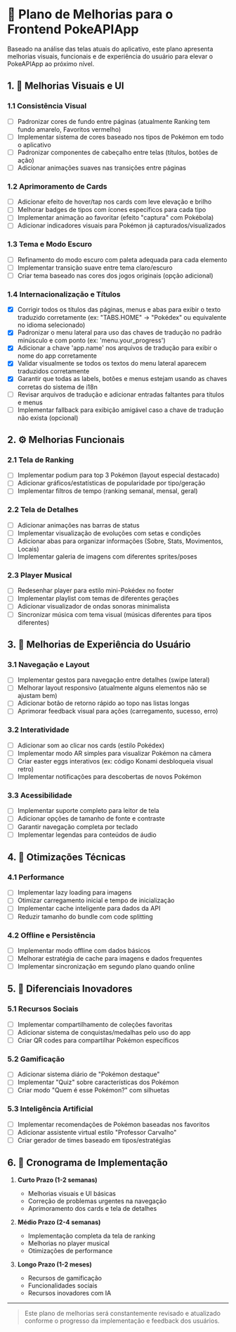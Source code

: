 # 🚀 Plano de Melhorias para o Frontend PokeAPIApp

Baseado na análise das telas atuais do aplicativo, este plano apresenta melhorias visuais, funcionais e de experiência do usuário para elevar o PokeAPIApp ao próximo nível.

## 1. 🎨 Melhorias Visuais e UI

### 1.1 Consistência Visual
- [ ] Padronizar cores de fundo entre páginas (atualmente Ranking tem fundo amarelo, Favoritos vermelho)
- [ ] Implementar sistema de cores baseado nos tipos de Pokémon em todo o aplicativo
- [ ] Padronizar componentes de cabeçalho entre telas (títulos, botões de ação)
- [ ] Adicionar animações suaves nas transições entre páginas

### 1.2 Aprimoramento de Cards
- [ ] Adicionar efeito de hover/tap nos cards com leve elevação e brilho
- [ ] Melhorar badges de tipos com ícones específicos para cada tipo
- [ ] Implementar animação ao favoritar (efeito "captura" com Pokébola)
- [ ] Adicionar indicadores visuais para Pokémon já capturados/visualizados

### 1.3 Tema e Modo Escuro
- [ ] Refinamento do modo escuro com paleta adequada para cada elemento
- [ ] Implementar transição suave entre tema claro/escuro
- [ ] Criar tema baseado nas cores dos jogos originais (opção adicional)

### 1.4 Internacionalização e Títulos
- [x] Corrigir todos os títulos das páginas, menus e abas para exibir o texto traduzido corretamente (ex: "TABS.HOME" → "Pokédex" ou equivalente no idioma selecionado)
- [x] Padronizar o menu lateral para uso das chaves de tradução no padrão minúsculo e com ponto (ex: 'menu.your_progress')
- [x] Adicionar a chave 'app.name' nos arquivos de tradução para exibir o nome do app corretamente
- [x] Validar visualmente se todos os textos do menu lateral aparecem traduzidos corretamente
- [x] Garantir que todas as labels, botões e menus estejam usando as chaves corretas do sistema de i18n
- [ ] Revisar arquivos de tradução e adicionar entradas faltantes para títulos e menus
- [ ] Implementar fallback para exibição amigável caso a chave de tradução não exista (opcional)

## 2. ⚙️ Melhorias Funcionais

### 2.1 Tela de Ranking
- [ ] Implementar podium para top 3 Pokémon (layout especial destacado)
- [ ] Adicionar gráficos/estatísticas de popularidade por tipo/geração
- [ ] Implementar filtros de tempo (ranking semanal, mensal, geral)

### 2.2 Tela de Detalhes
- [ ] Adicionar animações nas barras de status
- [ ] Implementar visualização de evoluções com setas e condições
- [ ] Adicionar abas para organizar informações (Sobre, Stats, Movimentos, Locais)
- [ ] Implementar galeria de imagens com diferentes sprites/poses

### 2.3 Player Musical
- [ ] Redesenhar player para estilo mini-Pokédex no footer
- [ ] Implementar playlist com temas de diferentes gerações
- [ ] Adicionar visualizador de ondas sonoras minimalista
- [ ] Sincronizar música com tema visual (músicas diferentes para tipos diferentes)

## 3. 📱 Melhorias de Experiência do Usuário

### 3.1 Navegação e Layout
- [ ] Implementar gestos para navegação entre detalhes (swipe lateral)
- [ ] Melhorar layout responsivo (atualmente alguns elementos não se ajustam bem)
- [ ] Adicionar botão de retorno rápido ao topo nas listas longas
- [ ] Aprimorar feedback visual para ações (carregamento, sucesso, erro)

### 3.2 Interatividade
- [ ] Adicionar som ao clicar nos cards (estilo Pokédex)
- [ ] Implementar modo AR simples para visualizar Pokémon na câmera
- [ ] Criar easter eggs interativos (ex: código Konami desbloqueia visual retro)
- [ ] Implementar notificações para descobertas de novos Pokémon

### 3.3 Acessibilidade
- [ ] Implementar suporte completo para leitor de tela
- [ ] Adicionar opções de tamanho de fonte e contraste
- [ ] Garantir navegação completa por teclado
- [ ] Implementar legendas para conteúdos de áudio

## 4. 🔧 Otimizações Técnicas

### 4.1 Performance
- [ ] Implementar lazy loading para imagens
- [ ] Otimizar carregamento inicial e tempo de inicialização
- [ ] Implementar cache inteligente para dados da API
- [ ] Reduzir tamanho do bundle com code splitting

### 4.2 Offline e Persistência
- [ ] Implementar modo offline com dados básicos
- [ ] Melhorar estratégia de cache para imagens e dados frequentes
- [ ] Implementar sincronização em segundo plano quando online

## 5. 🌟 Diferenciais Inovadores

### 5.1 Recursos Sociais
- [ ] Implementar compartilhamento de coleções favoritas
- [ ] Adicionar sistema de conquistas/medalhas pelo uso do app
- [ ] Criar QR codes para compartilhar Pokémon específicos

### 5.2 Gamificação
- [ ] Adicionar sistema diário de "Pokémon destaque"
- [ ] Implementar "Quiz" sobre características dos Pokémon
- [ ] Criar modo "Quem é esse Pokémon?" com silhuetas

### 5.3 Inteligência Artificial
- [ ] Implementar recomendações de Pokémon baseadas nos favoritos
- [ ] Adicionar assistente virtual estilo "Professor Carvalho"
- [ ] Criar gerador de times baseado em tipos/estratégias

## 6. 📅 Cronograma de Implementação

1. **Curto Prazo (1-2 semanas)**
   - Melhorias visuais e UI básicas
   - Correção de problemas urgentes na navegação
   - Aprimoramento dos cards e tela de detalhes

2. **Médio Prazo (2-4 semanas)**
   - Implementação completa da tela de ranking
   - Melhorias no player musical
   - Otimizações de performance

3. **Longo Prazo (1-2 meses)**
   - Recursos de gamificação
   - Funcionalidades sociais
   - Recursos inovadores com IA

---

> Este plano de melhorias será constantemente revisado e atualizado conforme o progresso da implementação e feedback dos usuários.
